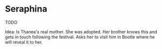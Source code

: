 # Seraphina

TODO

Idea: Is Thanea's real mother. She was adopted. Her brother knows this and gets in touch following the festival. Asks her to visit him in Bootle where he will reveal it to her.
